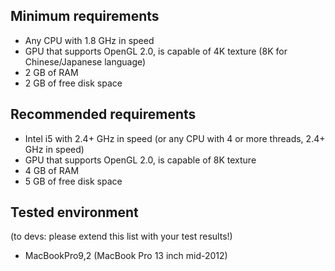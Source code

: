 ## Minimum requirements ##

* Any CPU with 1.8 GHz in speed
* GPU that supports OpenGL 2.0, is capable of 4K texture (8K for Chinese/Japanese language)
* 2 GB of RAM
* 2 GB of free disk space

## Recommended requirements ##

* Intel i5 with 2.4+ GHz in speed (or any CPU with 4 or more threads, 2.4+ GHz in speed)
* GPU that supports OpenGL 2.0, is capable of 8K texture
* 4 GB of RAM
* 5 GB of free disk space

## Tested environment ##

(to devs: please extend this list with your test results!)

* MacBookPro9,2 (MacBook Pro 13 inch mid-2012)
